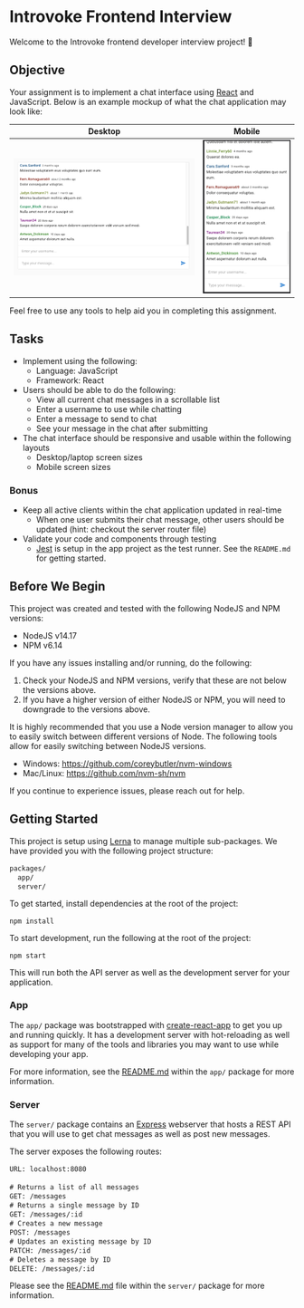 # Introvoke Frontend Interview

Welcome to the Introvoke frontend developer interview project! 👋

## Objective

Your assignment is to implement a chat interface using [React](https://reactjs.org/) and JavaScript. Below is an example mockup of what the chat application may look like:

| Desktop                                               | Mobile                                              |
| ----------------------------------------------------- | --------------------------------------------------- |
| ![Chat Desktop](/resources/chat_desktop.png?raw=true) | ![Chat Mobile](/resources/chat_mobile.png?raw=true) |

Feel free to use any tools to help aid you in completing this assignment.

## Tasks

- Implement using the following:
  - Language: JavaScript
  - Framework: React
- Users should be able to do the following:
  - View all current chat messages in a scrollable list
  - Enter a username to use while chatting
  - Enter a message to send to chat
  - See your message in the chat after submitting
- The chat interface should be responsive and usable within the following layouts
  - Desktop/laptop screen sizes
  - Mobile screen sizes

### Bonus

- Keep all active clients within the chat application updated in real-time
  - When one user submits their chat message, other users should be updated (hint: checkout the server router file)
- Validate your code and components through testing
  - [Jest](https://jestjs.io/) is setup in the app project as the test runner. See the `README.md` for getting started.

## Before We Begin

This project was created and tested with the following NodeJS and NPM versions:

- NodeJS v14.17
- NPM v6.14

If you have any issues installing and/or running, do the following:

1. Check your NodeJS and NPM versions, verify that these are not below the versions above.
2. If you have a higher version of either NodeJS or NPM, you will need to downgrade to the versions above.

It is highly recommended that you use a Node version manager to allow you to easily switch between different versions of Node. The following tools allow for easily switching between NodeJS versions.

- Windows: https://github.com/coreybutler/nvm-windows
- Mac/Linux: https://github.com/nvm-sh/nvm

If you continue to experience issues, please reach out for help.

## Getting Started

This project is setup using [Lerna](https://github.com/lerna/lerna) to manage multiple sub-packages. We have provided you with the following project structure:

```
packages/
  app/
  server/
```

To get started, install dependencies at the root of the project:

```
npm install
```

To start development, run the following at the root of the project:

```
npm start
```

This will run both the API server as well as the development server for your application.

### App

The `app/` package was bootstrapped with [create-react-app](https://create-react-app.dev/) to get you up and running quickly. It has a development server with hot-reloading as well as support for many of the tools and libraries you may want to use while developing your app.

For more information, see the [README.md](/packages/app/README.md) within the `app/` package for more information.

### Server

The `server/` package contains an [Express](https://expressjs.com/) webserver that hosts a REST API that you will use to get chat messages as well as post new messages.

The server exposes the following routes:

```
URL: localhost:8080

# Returns a list of all messages
GET: /messages
# Returns a single message by ID
GET: /messages/:id
# Creates a new message
POST: /messages
# Updates an existing message by ID
PATCH: /messages/:id
# Deletes a message by ID
DELETE: /messages/:id
```

Please see the [README.md](/packages/server/README.md) file within the `server/` package for more information.
